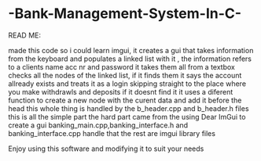 # -Bank-Management-System-In-C-
READ ME:

made this code so i could learn imgui, it creates a gui that takes information from the keyboard and populates a linked list with it ,
the information refers to a clients name acc nr and password it takes them all from a textbox checks all the nodes of the linked list,
if it finds them it says the account allready exists and treats it as a login skipping straight to the place where you make withdrawls and deposits
if it doesnt find it it uses a diferent function to create a new node with the curent data and add it before the head this whole thing is handled
by the b_header.cpp and b_header.h files this is all the simple part the hard part came from the using Dear ImGui to create a gui 
banking_main.cpp,banking_interface.h and banking_interface.cpp handle that the rest are imgui library files

Enjoy using this software and modifying it to suit your needs
